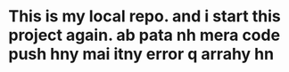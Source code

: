 # This is my local repo. and i start this project again. ab pata nh mera code push hny mai itny error q arrahy hn 